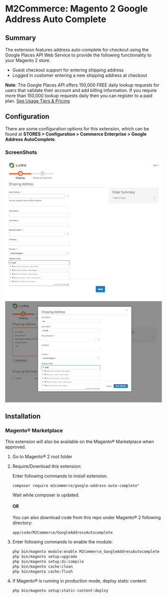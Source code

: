 # M2Commerce: Magento 2 Google Address Auto Complete

## Summary
The extension features address auto-complete for checkout using the Google Places API Web Service to provide the following functionality to your Magento 2 store.

- Guest checkout support for entering shipping address
- Logged in customer entering a new shipping address at checkout

**Note**: The Google Places API offers 150,000 FREE daily lookup requests for users that validate their account and add billing information. If you require more than 150,000 lookup requests daily then you can register to a paid plan. [See Usage Tiers & Pricing](https://developers.google.com/places/web-service/usage#verify_your_identity_by_enabling_billing)

## Configuration

There are some configuration options for this extension, which can be found at **STORES > Configuration > Commerce Enterprise > Google Address AutoComplete**.

### ScreenShots
![ss-1](Screenshots/ss_1.png)
![ss-2](Screenshots/ss_2.png)

## Installation
### Magento® Marketplace

This extension will also be available on the Magento® Marketplace when approved.

1. Go to Magento® 2 root folder
2. Require/Download this extension:

   Enter following commands to install extension.

   ```
   composer require m2commerce/google-address-auto-complete"
   ```

   Wait while composer is updated.

   #### OR

   You can also download code from this repo under Magento® 2 following directory:

    ```
    app/code/M2Commerce/GoogleAddressAutocomplete
    ```    

3. Enter following commands to enable the module:

   ```
   php bin/magento module:enable M2Commerce_GoogleAddressAutocomplete
   php bin/magento setup:upgrade
   php bin/magento setup:di:compile
   php bin/magento cache:clean
   php bin/magento cache:flush
   ```

4. If Magento® is running in production mode, deploy static content:

   ```
   php bin/magento setup:static-content:deploy
   ```
